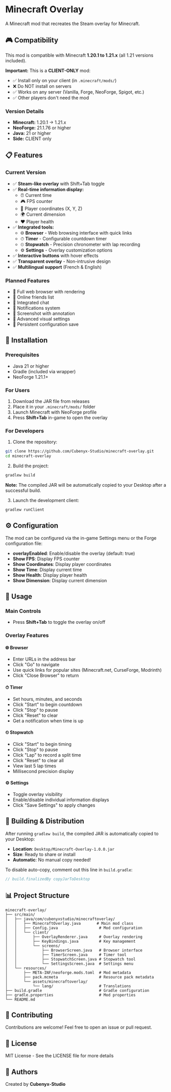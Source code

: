 # Minecraft Overlay

A Minecraft mod that recreates the Steam overlay for Minecraft.

## 🎮 Compatibility

This mod is compatible with Minecraft **1.20.1 to 1.21.x** (all 1.21 versions included).

**Important:** This is a **CLIENT-ONLY** mod:
- ✅ Install only on your client (in `.minecraft/mods/`)
- ❌ Do NOT install on servers
- ✅ Works on any server (Vanilla, Forge, NeoForge, Spigot, etc.)
- ✅ Other players don't need the mod

### Version Details
- **Minecraft:** 1.20.1 → 1.21.x
- **NeoForge:** 21.1.76 or higher
- **Java:** 21 or higher
- **Side:** CLIENT only

## 📋 Features

### Current Version
- ✅ **Steam-like overlay** with Shift+Tab toggle
- ✅ **Real-time information display:**
  - ⏰ Current time
  - 🎮 FPS counter
  - 📍 Player coordinates (X, Y, Z)
  - 🌍 Current dimension
  - ❤️ Player health
- ✅ **Integrated tools:**
  - 🌐 **Browser** - Web browsing interface with quick links
  - ⏱ **Timer** - Configurable countdown timer
  - ⏲ **Stopwatch** - Precision chronometer with lap recording
  - ⚙ **Settings** - Overlay customization options
- ✅ **Interactive buttons** with hover effects
- ✅ **Transparent overlay** - Non-intrusive design
- ✅ **Multilingual support** (French & English)

### Planned Features
- 🔲 Full web browser with rendering
- 🔲 Online friends list
- 🔲 Integrated chat
- 🔲 Notifications system
- 🔲 Screenshot with annotation
- 🔲 Advanced visual settings
- 🔲 Persistent configuration save

## 🚀 Installation

### Prerequisites
- Java 21 or higher
- Gradle (included via wrapper)
- NeoForge 1.21.1+

### For Users

1. Download the JAR file from releases
2. Place it in your `.minecraft/mods/` folder
3. Launch Minecraft with NeoForge profile
4. Press **Shift+Tab** in-game to open the overlay

### For Developers

1. Clone the repository:
```bash
git clone https://github.com/Cubenyx-Studio/minecraft-overlay.git
cd minecraft-overlay
```

2. Build the project:
```bash
gradlew build
```
**Note:** The compiled JAR will be automatically copied to your Desktop after a successful build.

3. Launch the development client:
```bash
gradlew runClient
```

## ⚙️ Configuration

The mod can be configured via the in-game Settings menu or the Forge configuration file:

- **overlayEnabled**: Enable/disable the overlay (default: true)
- **Show FPS**: Display FPS counter
- **Show Coordinates**: Display player coordinates
- **Show Time**: Display current time
- **Show Health**: Display player health
- **Show Dimension**: Display current dimension

## 🎯 Usage

### Main Controls
- Press **Shift+Tab** to toggle the overlay on/off

### Overlay Features

#### 🌐 Browser
- Enter URLs in the address bar
- Click "Go" to navigate
- Use quick links for popular sites (Minecraft.net, CurseForge, Modrinth)
- Click "Close Browser" to return

#### ⏱ Timer
- Set hours, minutes, and seconds
- Click "Start" to begin countdown
- Click "Stop" to pause
- Click "Reset" to clear
- Get a notification when time is up

#### ⏲ Stopwatch
- Click "Start" to begin timing
- Click "Stop" to pause
- Click "Lap" to record a split time
- Click "Reset" to clear all
- View last 5 lap times
- Millisecond precision display

#### ⚙ Settings
- Toggle overlay visibility
- Enable/disable individual information displays
- Click "Save Settings" to apply changes

## 🚀 Building & Distribution

After running `gradlew build`, the compiled JAR is automatically copied to your Desktop:
- **Location**: `Desktop/Minecraft-Overlay-1.0.0.jar`
- **Size**: Ready to share or install
- **Automatic**: No manual copy needed!

To disable auto-copy, comment out this line in `build.gradle`:
```groovy
// build.finalizedBy copyJarToDesktop
```

## 📊 Project Structure

```
minecraft-overlay/
├── src/main/
│   ├── java/com/cubenyxstudio/minecraftoverlay/
│   │   ├── MinecraftOverlay.java       # Main mod class
│   │   ├── Config.java                  # Mod configuration
│   │   └── client/
│   │       ├── OverlayRenderer.java     # Overlay rendering
│   │       ├── KeyBindings.java         # Key management
│   │       └── screens/
│   │           ├── BrowserScreen.java   # Browser interface
│   │           ├── TimerScreen.java     # Timer tool
│   │           ├── StopwatchScreen.java # Stopwatch tool
│   │           └── SettingsScreen.java  # Settings menu
│   └── resources/
│       ├── META-INF/neoforge.mods.toml  # Mod metadata
│       ├── pack.mcmeta                  # Resource pack metadata
│       └── assets/minecraftoverlay/
│           └── lang/                    # Translations
├── build.gradle                         # Gradle configuration
├── gradle.properties                    # Mod properties
└── README.md
```

## 🤝 Contributing

Contributions are welcome! Feel free to open an issue or pull request.

## 📜 License

MIT License - See the LICENSE file for more details

## 👥 Authors

Created by **Cubenyx-Studio**

